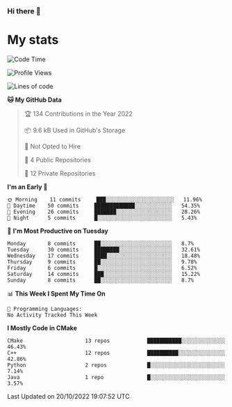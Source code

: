 ### Hi there 👋

# My stats

<!--START_SECTION:waka-->
![Code Time](http://img.shields.io/badge/Code%20Time-103%20hrs%2026%20mins-blue)

![Profile Views](http://img.shields.io/badge/Profile%20Views-1-blue)

![Lines of code](https://img.shields.io/badge/From%20Hello%20World%20I%27ve%20Written-58%20Thousand%20lines%20of%20code-blue)

**🐱 My GitHub Data** 

> 🏆 134 Contributions in the Year 2022
 > 
> 📦 9.6 kB Used in GitHub's Storage 
 > 
> 🚫 Not Opted to Hire
 > 
> 📜 4 Public Repositories 
 > 
> 🔑 12 Private Repositories  
 > 
**I'm an Early 🐤** 

```text
🌞 Morning    11 commits     ███░░░░░░░░░░░░░░░░░░░░░░   11.96% 
🌆 Daytime    50 commits     █████████████░░░░░░░░░░░░   54.35% 
🌃 Evening    26 commits     ███████░░░░░░░░░░░░░░░░░░   28.26% 
🌙 Night      5 commits      █░░░░░░░░░░░░░░░░░░░░░░░░   5.43%

```
📅 **I'm Most Productive on Tuesday** 

```text
Monday       8 commits      ██░░░░░░░░░░░░░░░░░░░░░░░   8.7% 
Tuesday      30 commits     ████████░░░░░░░░░░░░░░░░░   32.61% 
Wednesday    17 commits     ████░░░░░░░░░░░░░░░░░░░░░   18.48% 
Thursday     9 commits      ██░░░░░░░░░░░░░░░░░░░░░░░   9.78% 
Friday       6 commits      █░░░░░░░░░░░░░░░░░░░░░░░░   6.52% 
Saturday     14 commits     ███░░░░░░░░░░░░░░░░░░░░░░   15.22% 
Sunday       8 commits      ██░░░░░░░░░░░░░░░░░░░░░░░   8.7%

```


📊 **This Week I Spent My Time On** 

```text
💬 Programming Languages: 
No Activity Tracked This Week

```

**I Mostly Code in CMake** 

```text
CMake                    13 repos            ███████████░░░░░░░░░░░░░░   46.43% 
C++                      12 repos            ██████████░░░░░░░░░░░░░░░   42.86% 
Python                   2 repos             █░░░░░░░░░░░░░░░░░░░░░░░░   7.14% 
Java                     1 repo              █░░░░░░░░░░░░░░░░░░░░░░░░   3.57%

```



 Last Updated on 20/10/2022 19:07:52 UTC
<!--END_SECTION:waka-->

